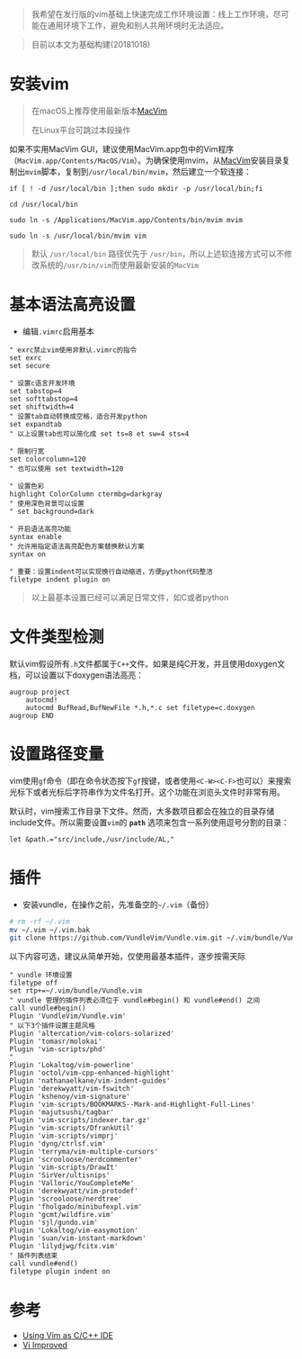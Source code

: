 > 我希望在发行版的vim基础上快速完成工作环境设置：线上工作环境，尽可能在通用环境下工作，避免和别人共用环境时无法适应。

> 目前以本文为基础构建(20181018)

# 安装vim

> 在macOS上推荐使用最新版本[MacVim](https://github.com/macvim-dev/macvim/releases)
>
> 在Linux平台可跳过本段操作

如果不实用MacVim GUI，建议使用MacVim.app包中的Vim程序（`MacVim.app/Contents/MacOS/Vim`）。为确保使用mvim，从[MacVim](https://github.com/macvim-dev/macvim/releases)安装目录复制出`mvim`脚本，复制到`/usr/local/bin/mvim`，然后建立一个软连接：

```
if [ ! -d /usr/local/bin ];then sudo mkdir -p /usr/local/bin;fi

cd /usr/local/bin

sudo ln -s /Applications/MacVim.app/Contents/bin/mvim mvim

sudo ln -s /usr/local/bin/mvim vim
```

> 默认 `/usr/local/bin` 路径优先于 `/usr/bin`，所以上述软连接方式可以不修改系统的`/usr/bin/vim`而使用最新安装的`MacVim`

# 基本语法高亮设置

* 编辑`.vimrc`启用基本

```
" exrc禁止vim使用非默认.vimrc的指令
set exrc
set secure

" 设置c语言开发环境
set tabstop=4
set softtabstop=4
set shiftwidth=4
" 设置tab自动转换成空格，适合开发python
set expandtab
" 以上设置tab也可以简化成 set ts=8 et sw=4 sts=4

" 限制行宽
set colorcolumn=120
" 也可以使用 set textwidth=120

" 设置色彩
highlight ColorColumn ctermbg=darkgray
" 使用深色背景可以设置
" set background=dark

" 开启语法高亮功能
syntax enable
" 允许用指定语法高亮配色方案替换默认方案
syntax on

" 重要：设置indent可以实现换行自动缩进，方便python代码整洁
filetype indent plugin on
```

> 以上最基本设置已经可以满足日常文件，如C或者python

# 文件类型检测

默认vim假设所有`.h`文件都属于`C++`文件。如果是纯C开发，并且使用doxygen文档，可以设置以下doxygen语法高亮：

```
augroup project
    autocmd!
    autocmd BufRead,BufNewFile *.h,*.c set filetype=c.doxygen
augroup END
```

# 设置路径变量

vim使用`gf`命令（即在命令状态按下`gf`按键，或者使用`<C-W><C-F>`也可以）来搜索光标下或者光标后字符串作为文件名打开。这个功能在浏览头文件时非常有用。

默认时，vim搜索工作目录下文件。然而，大多数项目都会在独立的目录存储include文件。所以需要设置`vim`的 **`path`** 选项来包含一系列使用逗号分割的目录：

```
let &path.="src/include,/usr/include/AL,"
```

# 插件

* 安装vundle，在操作之前，先准备空的`~/.vim`（备份）

```bash
# rm -rf ~/.vim
mv ~/.vim ~/.vim.bak
git clone https://github.com/VundleVim/Vundle.vim.git ~/.vim/bundle/Vundle.vim
```



以下内容可选，建议从简单开始，仅使用最基本插件，逐步按需天际

```
" vundle 环境设置
filetype off
set rtp+=~/.vim/bundle/Vundle.vim
" vundle 管理的插件列表必须位于 vundle#begin() 和 vundle#end() 之间
call vundle#begin()
Plugin 'VundleVim/Vundle.vim'
" 以下3个插件设置主题风格
Plugin 'altercation/vim-colors-solarized'
Plugin 'tomasr/molokai'
Plugin 'vim-scripts/phd'
" 
Plugin 'Lokaltog/vim-powerline'
Plugin 'octol/vim-cpp-enhanced-highlight'
Plugin 'nathanaelkane/vim-indent-guides'
Plugin 'derekwyatt/vim-fswitch'
Plugin 'kshenoy/vim-signature'
Plugin 'vim-scripts/BOOKMARKS--Mark-and-Highlight-Full-Lines'
Plugin 'majutsushi/tagbar'
Plugin 'vim-scripts/indexer.tar.gz'
Plugin 'vim-scripts/DfrankUtil'
Plugin 'vim-scripts/vimprj'
Plugin 'dyng/ctrlsf.vim'
Plugin 'terryma/vim-multiple-cursors'
Plugin 'scrooloose/nerdcommenter'
Plugin 'vim-scripts/DrawIt'
Plugin 'SirVer/ultisnips'
Plugin 'Valloric/YouCompleteMe'
Plugin 'derekwyatt/vim-protodef'
Plugin 'scrooloose/nerdtree'
Plugin 'fholgado/minibufexpl.vim'
Plugin 'gcmt/wildfire.vim'
Plugin 'sjl/gundo.vim'
Plugin 'Lokaltog/vim-easymotion'
Plugin 'suan/vim-instant-markdown'
Plugin 'lilydjwg/fcitx.vim'
" 插件列表结束
call vundle#end()
filetype plugin indent on
```



# 参考

* [Using Vim as C/C++ IDE](http://www.alexeyshmalko.com/2014/using-vim-as-c-cpp-ide/)
* [Vi Improved](https://wiki.python.org/moin/Vim)